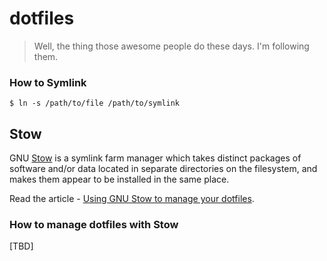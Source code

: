 # dotfiles

> Well, the thing those awesome people do these days. I'm following them.

### How to Symlink

```
$ ln -s /path/to/file /path/to/symlink
```

## Stow

GNU [Stow](https://www.gnu.org/software/stow/) is a symlink farm manager which takes distinct packages of software and/or data located in separate directories on the filesystem, and makes them appear to be installed in the same place.

Read the article - [Using GNU Stow to manage your dotfiles](http://brandon.invergo.net/news/2012-05-26-using-gnu-stow-to-manage-your-dotfiles.html).

### How to manage dotfiles with Stow

[TBD]
